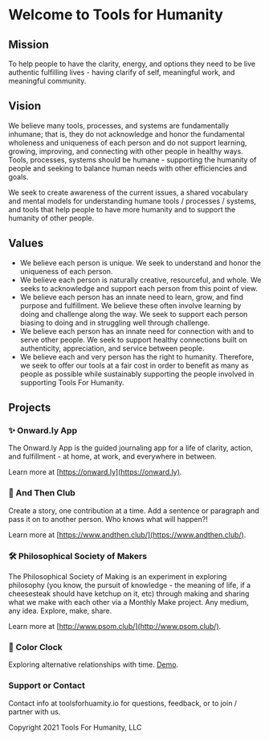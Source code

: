 # Welcome to Tools for Humanity

## Mission

To help people to have the clarity, energy, and options they need to be live authentic fulfilling lives - having clarify of self, meaningful work, and meaningful community.

## Vision

We believe many tools, processes, and systems are fundamentally inhumane; that is, they do not acknowledge and honor the fundamental wholeness and uniqueness of each person and do not support learning, growing, improving, and connecting with other people in healthy ways. Tools, processes, systems should be humane - supporting the humanity of people and seeking to balance human needs with other efficiencies and goals.

We seek to create awareness of the current issues, a shared vocabulary and mental models for understanding humane tools / processes / systems, and tools that help people to have more humanity and to support the humanity of other people.

## Values

- We believe each person is unique. We seek to understand and honor the uniqueness of each person.
- We believe each person is naturally creative, resourceful, and whole. We seeks to acknowledge and support each person from this point of view.
- We believe each person has an innate need to learn, grow, and find purpose and fulfillment. We believe these often involve learning by doing and challenge along the way. We seek to support each person biasing to doing and in struggling well through challenge.
- We believe each person has an innate need for connection with and to serve other people. We seek to support healthy connections built on authenticity, appreciation, and service between people.
- We believe each and very person has the right to humanity. Therefore, we seek to offer our tools at a fair cost in order to benefit as many as people as possible while sustainably supporting the people involved in supporting Tools For Humanity.

## Projects

### ✨ Onward.ly App

The Onward.ly App is the guided journaling app for a life of clarity, action, and fulfillment - at home, at work, and everywhere in between.

Learn more at [https://onward.ly](https://onward.ly).

### 📝 And Then Club

Create a story, one contribution at a time. Add a sentence or paragraph and pass it on to another person. Who knows what will happen?!

Learn more at [https://www.andthen.club/](https://www.andthen.club/).

### 🛠 Philosophical Society of Makers

The Philosophical Society of Making is an experiment in exploring philosophy (you know, the pursuit of knowledge - the meaning of life, if a cheesesteak should have ketchup on it, etc) through making and sharing what we make with each other via a Monthly Make project. Any medium, any idea. Explore, make, share.

Learn more at [http://www.psom.club/](http://www.psom.club/).

### 🌈 Color Clock

Exploring alternative relationships with time. [Demo](https://youtu.be/RH9pwswOXmQ).

### Support or Contact

Contact info at toolsforhuamity.io for questions, feedback, or to join / partner with us.

Copyright 2021 Tools For Humanity, LLC


